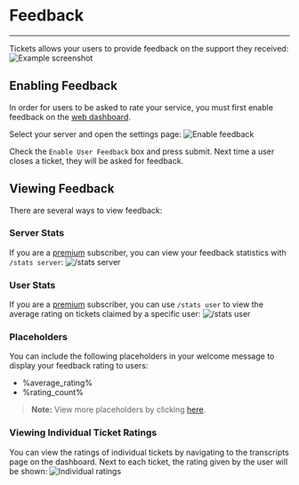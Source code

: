 # Feedback
***

Tickets allows your users to provide feedback on the support they received:
![Example screenshot](../img/feedback_example.webp)

## Enabling Feedback
In order for users to be asked to rate your service, you must first enable feedback on the [web dashboard](https://dashboard.tickets.bot/). 

Select your server and open the settings page:
![Enable feedback](../img/feedback_enable.webp)

Check the `Enable User Feedback` box and press submit.
Next time a user closes a ticket, they will be asked for feedback.

## Viewing Feedback
There are several ways to view feedback:

### Server Stats
If you are a [premium](https://tickets.bot/premium) subscriber, you can view your feedback statistics with `/stats server`:
![/stats server](../img/feedback_stats.webp)

### User Stats
If you are a [premium](https://tickets.bot/premium) subscriber, you can use `/stats user` to view the average rating on tickets claimed by a specific user:
![/stats user](../img/feedback_user.webp)

### Placeholders
You can include the following placeholders in your welcome message to display your feedback rating to users:
- %average_rating%
- %rating_count%

> **Note:** View more placeholders by clicking [here](../dashboard/settings/placeholders.md).

### Viewing Individual Ticket Ratings
You can view the ratings of individual tickets by navigating to the transcripts page on the dashboard. Next to each ticket, the rating given by the user will be shown:
![Individual ratings](../img/feedback_transcripts.webp)
